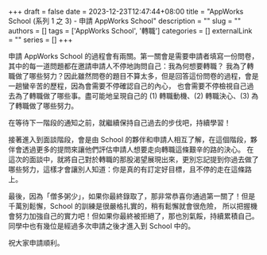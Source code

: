 +++ 
draft = false
date = 2023-12-23T12:47:44+08:00
title = "AppWorks School (系列 1 之 3) - 申請 AppWorks School"
description = ""
slug = ""
authors = []
tags = ['AppWorks School', '轉職']
categories = []
externalLink = ""
series = []
+++

申請 AppWorks School 的過程會有兩關。第一關會是需要申請者填寫一份問卷，其中的每一道問題都在邀請申請人不停地詢問自己：我為何想要轉職？
我為了轉職做了哪些努力？因此雖然問卷的題目不算太多，但是回答這份問卷的過程，會是一趟蠻辛苦的歷程，因為會需要不停確認自己的內心，
也會需要不停檢視自己過去為了轉職做了哪些事。盡可能地呈現自己的 (1) 轉職動機、(2) 轉職決心、(3) 為了轉職做了哪些努力。

在等待下一階段的通知之前，就繼續保持自己過去的步伐吧，持續學習！

接著進入到面談階段，會是由 School 的夥伴和申請人相互了解，在這個階段，夥伴會透過更多的提問來讓他們評估申請人想要走向轉職這條艱辛的路的決心。
在這次的面談中，就將自己對於轉職的那股渴望展現出來，更別忘記提到你過去做了哪些努力，這樣才會讓別人知道：你是真的有訂定好目標，且不停的走在這條路上。

最後，因為「僧多粥少」，如果你最終錄取了，那非常恭喜你通過第一關了！但是千萬別鬆懈，School 的訓練是很嚴格扎實的，稍有鬆懈就會很危險，
所以把握機會努力加強自己的實力吧！但如果你最終被拒絕了，那也別氣餒，持續累積自己。同學中也有幾位是經過多次申請之後才進入到 School 中的。

祝大家申請順利。